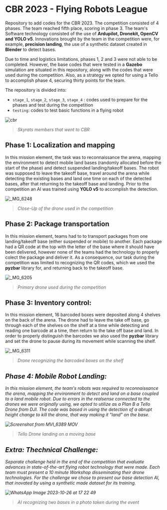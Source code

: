 # CBR 2023 - Flying Robots League

Repository to add codes for the CBR 2023. The competition consisted of 4 phases. The team reached fifth place, scoring in phase 3. The team's Software technology consisted of the use of **Ardupilot, Dronekit, OpenCV and YOLO v5**. Innovations brought by the team in the competition were, for example, **precision landing**, the use of a synthetic dataset created in **Blender** to detect bases.

Due to time and logistics limitations, phases 1, 2 and 3 were not able to be completed. However, the base codes that were tested in a **Gazebo** simulation are situated in this repository, along with the codes that were used during the competition. Also, as a strategy we opted for using a Tello to accomplish phase 4, securing thirty points for the team. 

The repository is divided into:
* `stage_1`, `stage_2`, `stage_3`, `stage_4` : codes used to prepare for the phases and test during the competition
* `testing`: codes to test basic functions in a flying robot&#x20;
  
![cbr](https://github.com/SkyRats/sky_mission/assets/106029376/480cc916-04fb-4f46-853d-525aaf8dfef1)
 ><figcaption><p><em>Skyrats members that went to CBR</em></p></figcaption></figure>

## Phase 1: Localization and mapping 

In this mission element, the task was to reconnaissance the arena, mapping the environment to detect mobile land bases (randomly allocated before the start of the phase) and detect suspended landing/takeoff bases. The robot was supposed to leave the takeoff base, travel around the arena while detecting the existing bases and land one time on each of the detected bases, after that returning to the takeoff base and landing. Prior to the competition an AI was trained using **YOLO v5** to accomplish the detection. 

![_MG_6248](https://github.com/SkyRats/sky_mission/assets/106029376/9b095ae0-3f05-4afc-98c5-8f8a441d9981)
><figcaption><p><em>Close-Up of the drone used in the competition</em></p></figcaption></figure>

## Phase 2: Package transportation

In this mission element, teams had to to transport packages from one landing/takeoff base (either suspended or mobile) to another. Each package had a QR code at the top with the letter of the base where it should have been delivered, however none of the teams had the technology to properly colect the package and deliver it. As a consequence, our task during the competition was limited to recognizing the QR codes, which we used the **pyzbar** library for, and returning back to the takeoff base. 

![_MG_6205](https://github.com/SkyRats/sky_mission/assets/106029376/6fcfb140-ccf1-4aa2-b109-e722723f8058)
><figcaption><p><em>Primary drone used during the competition</em></p></figcaption></figure>

## Phase 3: Inventory control:

In this mission element, 16 barcoded boxes were deposited along 4 shelves on the back of the arena. The  drone had to leave the take off base, go through each of the shelves on the shelf at a time while detecting and reading one barcode at a time, then return to the take off base and land. In order to properly distinguish the barcodes we also used the **pyzbar** library and set the drone to pause during its movement while scanning the shelf. &#x20;

![_MG_6311](https://github.com/SkyRats/sky_mission/assets/106029376/ebdbf2aa-7ab3-4a61-a1aa-be1190ccdf74)
><figcaption><p><em>Drone recognizing the barcoded boxes on the shelf</p></figcaption></figure>

## Phase 4: Mobile Robot Landing:&#x20;

In this mission element, the team's robots was required to reconnaissance the arena, mapping the environment to detect and land on a base coupled to a land mobile robot. Due to errors in the realsense connected to the drones we were originally using, we opted to utilize as a Plan B a Tello Drone from DJI. The code was based in using the detection of a abrupt height change to kill the drone, that way making it "land" on the base. 

![Screenshot from MVI_6389 MOV](https://github.com/SkyRats/sky_mission/assets/106029376/bf2e8686-fb09-4941-9ff2-68e979ec8f78)
><figcaption><p><em>Tello Drone landing on a moving base</em></p></figcaption></figure>

## Extra: Thechnical Challenge:&#x20;

Separate challenge held in the end of the competition that evaluate advances in state-of-the-art flying robot technology that were made. Each team must present a 10 minute Workshop disseminating their drone technologies. For the challenge we chose to present our base detection AI, that inovated by using a synthetic made dataset for its training. 

![WhatsApp Image 2023-10-26 at 17 22 49](https://github.com/SkyRats/sky_mission/assets/106029376/5d318c4e-41f4-477d-8be1-d06916691d91)
><figcaption><p><em>AI recognizing two bases in a photo taken during the event </em></p></figcaption></figure>


